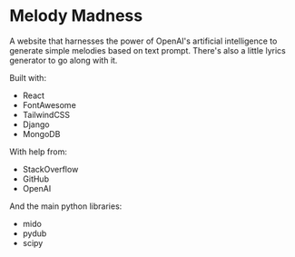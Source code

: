 # Melody Madness

A website that harnesses the power of OpenAI's artificial intelligence to generate simple melodies based on text prompt. There's also a little lyrics generator to go along with it.

Built with:
- React
- FontAwesome
- TailwindCSS
- Django
- MongoDB

With help from:
- StackOverflow
- GitHub
- OpenAI

And the main python libraries:
- mido
- pydub
- scipy
